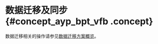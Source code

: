 # 数据迁移及同步 {#concept_ayp_bpt_vfb .concept}

数据迁移相关的操作请参见[数据迁移方案概览](../../../../intl.zh-CN/快速入门/数据迁移和同步/数据迁移和同步方案概览.md#)。

